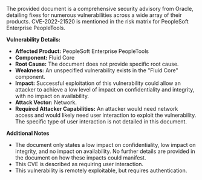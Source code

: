 The provided document is a comprehensive security advisory from Oracle, detailing fixes for numerous vulnerabilities across a wide array of their products. CVE-2022-21520 is mentioned in the risk matrix for PeopleSoft Enterprise PeopleTools.

**Vulnerability Details:**

*   **Affected Product:** PeopleSoft Enterprise PeopleTools
*   **Component:** Fluid Core
*   **Root Cause:** The document does not provide specific root cause.
*   **Weakness:** An unspecified vulnerability exists in the "Fluid Core" component.
*   **Impact:** Successful exploitation of this vulnerability could allow an attacker to achieve a low level of impact on confidentiality and integrity, with no impact on availability.
*   **Attack Vector:** Network.
*   **Required Attacker Capabilities:** An attacker would need network access and would likely need user interaction to exploit the vulnerability. The specific type of user interaction is not detailed in this document.

**Additional Notes**
* The document only states a low impact on confidentiality, low impact on integrity, and no impact on availability. No further details are provided in the document on how these impacts could manifest.
* This CVE is described as requiring user interaction.
* This vulnerability is remotely exploitable, but requires authentication.